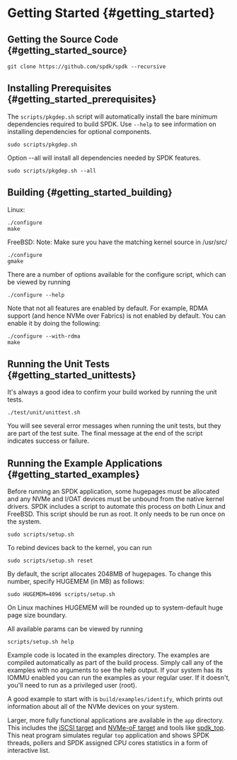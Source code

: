 # Getting Started {#getting_started}

## Getting the Source Code {#getting_started_source}

~~~{.sh}
git clone https://github.com/spdk/spdk --recursive
~~~

## Installing Prerequisites {#getting_started_prerequisites}

The `scripts/pkgdep.sh` script will automatically install the bare minimum
dependencies required to build SPDK.
Use `--help` to see information on installing dependencies for optional components.

~~~{.sh}
sudo scripts/pkgdep.sh
~~~

Option --all will install all dependencies needed by SPDK features.

~~~{.sh}
sudo scripts/pkgdep.sh --all
~~~

## Building {#getting_started_building}

Linux:

~~~{.sh}
./configure
make
~~~

FreeBSD:
Note: Make sure you have the matching kernel source in /usr/src/

~~~{.sh}
./configure
gmake
~~~

There are a number of options available for the configure script, which can
be viewed by running

~~~{.sh}
./configure --help
~~~

Note that not all features are enabled by default. For example, RDMA
support (and hence NVMe over Fabrics) is not enabled by default. You
can enable it by doing the following:

~~~{.sh}
./configure --with-rdma
make
~~~

## Running the Unit Tests {#getting_started_unittests}

It's always a good idea to confirm your build worked by running the
unit tests.

~~~{.sh}
./test/unit/unittest.sh
~~~

You will see several error messages when running the unit tests, but they are
part of the test suite. The final message at the end of the script indicates
success or failure.

## Running the Example Applications {#getting_started_examples}

Before running an SPDK application, some hugepages must be allocated and
any NVMe and I/OAT devices must be unbound from the native kernel drivers.
SPDK includes a script to automate this process on both Linux and FreeBSD.
This script should be run as root. It only needs to be run once on the
system.

~~~{.sh}
sudo scripts/setup.sh
~~~

To rebind devices back to the kernel, you can run

~~~{.sh}
sudo scripts/setup.sh reset
~~~

By default, the script allocates 2048MB of hugepages. To change this number,
specify HUGEMEM (in MB) as follows:

~~~{.sh}
sudo HUGEMEM=4096 scripts/setup.sh
~~~

On Linux machines HUGEMEM will be rounded up to system-default huge page
size boundary.

All available params can be viewed by running

~~~{.sh}
scripts/setup.sh help
~~~

Example code is located in the examples directory. The examples are compiled
automatically as part of the build process. Simply call any of the examples
with no arguments to see the help output. If your system has its IOMMU
enabled you can run the examples as your regular user. If it doesn't, you'll
need to run as a privileged user (root).

A good example to start with is `build/examples/identify`, which prints
out information about all of the NVMe devices on your system.

Larger, more fully functional applications are available in the `app`
directory. This includes the [iSCSI target](https://spdk.io/doc/iscsi.html)
and [NVMe-oF target](https://spdk.io/doc/nvmf.html) and tools like
[spdk_top](https://spdk.io/doc/spdk_top.html). This neat program simulates
regular `top` application and shows SPDK threads, pollers and SPDK assigned
CPU cores statistics in a form of interactive list.

